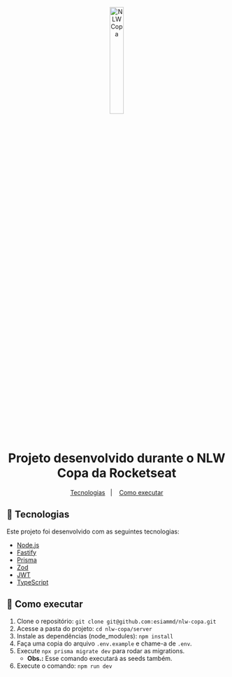 <p align="center">
  <img src="https://raw.githubusercontent.com/rocketseat-education/nlw-copa-ignite/385128a4a3ea921b5b9cfb89bbb2746d3cdf2ea3/.github/logo.svg" alt="NLW Copa" width="25%" />
</p>

<h1 align="center">Projeto desenvolvido durante o NLW Copa da Rocketseat</h1>

<p align="center">
    <a href="#-tecnologias">Tecnologias</a>&nbsp;&nbsp;&nbsp;|&nbsp;&nbsp;&nbsp;
    <a href="#-como-executar">Como executar</a>
</p>

## 🚀 Tecnologias

Este projeto foi desenvolvido com as seguintes tecnologias:

- [Node.js](https://nodejs.org/en/)
- [Fastify](https://www.fastify.io/)
- [Prisma](https://www.prisma.io/)
- [Zod](https://www.npmjs.com/package/zod)
- [JWT](https://jwt.io/)
- [TypeScript](https://www.typescriptlang.org/)

## 🚀 Como executar
1.  Clone o repositório: `git clone git@github.com:esiammd/nlw-copa.git`
2.  Acesse a pasta do projeto: `cd nlw-copa/server`
3.  Instale as dependências (node_modules): `npm install`
4.  Faça uma copia do arquivo `.env.example` e chame-a de `.env`.
5. Execute `npx prisma migrate dev` para rodar as migrations.
    - **Obs.:** Esse comando executará as seeds também.
6. Execute o comando: `npm run dev`
